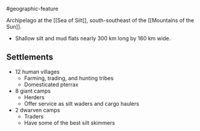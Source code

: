 #geographic-feature 

Archipelago at the [[Sea of Silt]], south-southeast of the [[Mountains of the Sun]].

- Shallow silt and mud flats nearly 300 km long  by 160 km wide.

## Settlements
- 12 human villages
	- Farming, trading, and hunting tribes
	- Domesticated pterrax
- 8 giant camps
	- Herders
	- Offer service as silt waders and cargo haulers
- 2 dwarven camps
	- Traders
	- Have some of the best silt skimmers